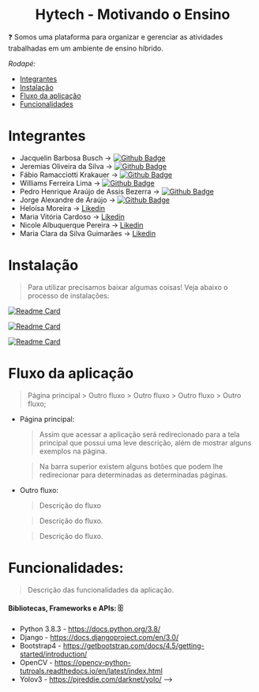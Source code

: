 




<h1 align="center">Hytech - Motivando o Ensino </h1>

:question: Somos uma plataforma para organizar e gerenciar as atividades trabalhadas em um ambiente de ensino híbrido. 

*Rodapé:*
- [Integrantes](#integrantes)
- [Instalação](#instalação)
- [Fluxo da aplicação](#fluxo-da-aplicação)
- [Funcionalidades](#funcionalidades)

# Integrantes
- Jacquelin Barbosa Busch -> [![Github Badge](https://img.shields.io/badge/-Github-000?style=flat-square&logo=Github&logoColor=white&link=https://github.com/JacquelinBB)](https://github.com/JacquelinBB)
- Jeremias Oliveira da Silva -> [![Github Badge](https://img.shields.io/badge/-Github-000?style=flat-square&logo=Github&logoColor=white&link=https://github.com/Jeremias333)](https://github.com/Jeremias333)
- Fábio Ramacciotti Krakauer -> [![Github Badge](https://img.shields.io/badge/-Github-000?style=flat-square&logo=Github&logoColor=white&link=https://github.com/FabioKrakauer)](https://github.com/FabioKrakauer)
- Williams Ferreira Lima -> [![Github Badge](https://img.shields.io/badge/-Github-000?style=flat-square&logo=Github&logoColor=white&link=https://github.com/ferreirawilliams)](https://github.com/ferreirawilliams)
- Pedro Henrique Araújo de Assis Bezerra -> [![Github Badge](https://img.shields.io/badge/-Github-000?style=flat-square&logo=Github&logoColor=white&link=https://github.com/PedroHenr1que)](https://github.com/PedroHenr1que)
- Jorge Alexandre de Araújo -> [![Github Badge](https://img.shields.io/badge/-Github-000?style=flat-square&logo=Github&logoColor=white&link=https://github.com/jorgearaujo81)](https://github.com/jorgearaujo81)
- Heloísa Moreira -> [Likedin]()
- Maria Vitória Cardoso -> [Likedin](https://www.linkedin.com/in/maria-vitoria-cardoso-230529203/)
- Nicole Albuquerque Pereira -> [Likedin](https://www.linkedin.com/in/nicole-albuquerque-7b2942211/)
- Maria Clara da Silva Guimarães -> [Likedin]()

# Instalação
> Para utilizar precisamos baixar algumas coisas! Veja abaixo o processo de instalações:

[![Readme Card](https://github-readme-stats.vercel.app/api/pin/?username=HyTech-Motivando-o-Ensino&repo=hytech-backend&theme=algolia)](https://github.com/HyTech-Motivando-o-Ensino/hytech-backend)

[![Readme Card](https://github-readme-stats.vercel.app/api/pin/?username=HyTech-Motivando-o-Ensino&repo=hytech-frontend&theme=radical)](https://github.com/HyTech-Motivando-o-Ensino/hytech-frontend)

[![Readme Card](https://github-readme-stats.vercel.app/api/pin/?username=HyTech-Motivando-o-Ensino&repo=admin-c&theme=gruvbox_light)](https://github.com/HyTech-Motivando-o-Ensino/admin-c)

# Fluxo da aplicação  
> Página principal > Outro fluxo > Outro fluxo > Outro fluxo > Outro fluxo;

- Página principal:

  > Assim que acessar a aplicação será redirecionado para a tela principal que possui uma leve descrição, além de mostrar alguns exemplos na página.

  > Na barra superior existem alguns botões que podem lhe redirecionar para determinadas as determinadas páginas.

- Outro fluxo:
  
  > Descrição do fluxo
  
  > Descrição do fluxo.
 
  > Descrição do fluxo.
  
<!-- - Resultado:

  > A página resultado mostra a imagem marcada onde foi identificado o cachorro ou gato (e outros objetos), apresentando também a justificativa caso a imagem não passe no teste.
  
  > Existe um botão que lhe ridireciona para a página de reconhecimento de imagem mais uma vez.
  
  > Daqui pode ser acessado pela barra superior a página sobre.
  
- Sobre:

  > Existe algumas informações sobre o autor e a aplicação. -->
  
  
# Funcionalidades:
> Descrição das funcionalidades da aplicação.

<!-- > Deixei algumas responsabilidades no front-end, como um required na tag de imagem para evitar submissão de nenhum arquivo, ou até mesmo só habilitar botão de envio pós imagem ser selecionada.

> Em relação ao calculo do acerto, por padrão o Yolo me sempre trazia a porcentagem de acurácia (acerto) neste formato 0.90890, sendo o máximo de acurácia 1.0000. Primeiramente foi necessário pegar apenas imagens que ultrapassavam 0.5+, pois teremos mais certeza que a imagem em questão é o que esperamos pois seria identificado com mais certeza o objeto esperado. Então pego este número, excluo o primeiro 0 (zero), e divido os restantes dos números por 100, me retornando por exemplo 90,89, passo então esse número para string para acrescentar a porcentagem e então defino ela no retangulo de identificação.

> A respeito das imagens, para evitar uma grande lotação de imagens no servidor toda vez que alguém acessa a página de reconhecimento de imagem o diretório media é verificado, caso exista é excluido para limpar o local e ser usado novamente e caso já exista e esteja limpo já é utilizado passando para a parte de tratamento da imagem supracitado.

> Graças ao Jinja consegui fazer o uso de apresentação de tags de forma seletiva (se isso acontecer apresente esta tag, caso não apresente esta), o que facilitou o desenvolvimento. -->


#### Bibliotecas, Frameworks e APIs: :file_cabinet:
- Python 3.8.3 - https://docs.python.org/3.8/
- Django - https://docs.djangoproject.com/en/3.0/
- Bootstrap4 - https://getbootstrap.com/docs/4.5/getting-started/introduction/
- OpenCV - https://opencv-python-tutroals.readthedocs.io/en/latest/index.html
- Yolov3 - https://pjreddie.com/darknet/yolo/ -->
